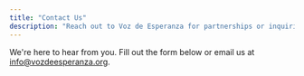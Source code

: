 ```yaml
---
title: "Contact Us"
description: "Reach out to Voz de Esperanza for partnerships or inquiries."
---
```

We're here to hear from you. Fill out the form below or email us at info@vozdeesperanza.org.
